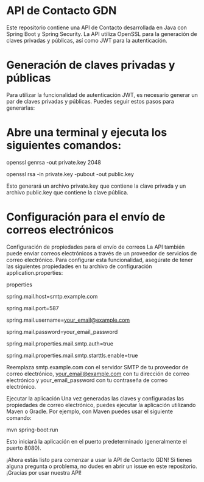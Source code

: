# API de Contacto GDN
Este repositorio contiene una API de Contacto desarrollada en Java con Spring Boot y Spring Security. 
La API utiliza OpenSSL para la generación de claves privadas y públicas, así como JWT para la autenticación.

# Generación de claves privadas y públicas
Para utilizar la funcionalidad de autenticación JWT, es necesario generar un par de claves privadas y públicas. Puedes seguir estos pasos para generarlas:

# Abre una terminal y ejecuta los siguientes comandos:

openssl genrsa -out private.key 2048

openssl rsa -in private.key -pubout -out public.key

Esto generará un archivo private.key que contiene la clave privada y un archivo public.key que contiene la clave pública.

# Configuración para el envío de correos electrónicos

Configuración de propiedades para el envío de correos
La API también puede enviar correos electrónicos a través de un proveedor de servicios de correo electrónico. Para configurar esta funcionalidad, asegúrate de tener las siguientes propiedades en tu archivo de configuración application.properties:

properties

spring.mail.host=smtp.example.com

spring.mail.port=587

spring.mail.username=your_email@example.com

spring.mail.password=your_email_password

spring.mail.properties.mail.smtp.auth=true

spring.mail.properties.mail.smtp.starttls.enable=true

Reemplaza smtp.example.com con el servidor SMTP de tu proveedor de correo electrónico, your_email@example.com con tu dirección de correo electrónico y your_email_password con tu contraseña de correo electrónico.

Ejecutar la aplicación
Una vez generadas las claves y configuradas las propiedades de correo electrónico, 
puedes ejecutar la aplicación utilizando Maven o Gradle. Por ejemplo, con Maven puedes usar el siguiente comando:


mvn spring-boot:run

Esto iniciará la aplicación en el puerto predeterminado (generalmente el puerto 8080).

¡Ahora estás listo para comenzar a usar la API de Contacto GDN! Si tienes alguna pregunta o problema, no dudes en abrir un issue en este repositorio. ¡Gracias por usar nuestra API!






